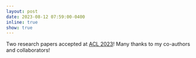 ```yaml
---
layout: post
date: 2023-08-12 07:59:00-0400
inline: true
show: true
---
```


Two research papers accepted at [ACL 2023](https://2023.aclweb.org/)! Many thanks to my co-authors and collaborators!
